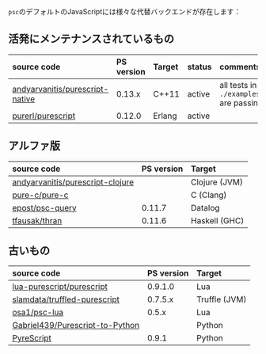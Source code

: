 <!--
There are various alternatives to `psc`'s default JavaScript backend:
-->
`psc`のデフォルトのJavaScriptには様々な代替バックエンドが存在します：

<!--
## Actively Maintained
-->
## 活発にメンテナンスされているもの

| source code                                                                           | PS version | Target        | status   | comments               | 
|:--------------------------------------------------------------------------------------|:-----------|:--------------|:------|:-----------------------|
| [andyarvanitis/purescript-native](https://github.com/andyarvanitis/purescript-native)             | 0.13.x    | C++11         | active | all tests in `./examples/passing` are passing |
| [purerl/purescript](https://github.com/purerl/purescript) | 0.12.0 | Erlang | active |

<!--
## Alpha Quality
-->
## アルファ版

| source code                                                                             | PS version | Target        | 
|:----------------------------------------------------------------------------------------|:-----------|:--------------|
| [andyarvanitis/purescript-clojure](https://github.com/andyarvanitis/purescript-clojure) |            | Clojure (JVM) |
| [pure-c/pure-c](https://github.com/pure-c/pure-c)                                       |            | C (Clang)     |
| [epost/psc-query](https://github.com/epost/psc-query)                                   | 0.11.7     | Datalog       |
| [tfausak/thran](https://github.com/tfausak/thran)                                       | 0.11.6     | Haskell (GHC) |

<!--
## Stale
-->
## 古いもの

| source code                                                                           | PS version | Target        |
|:--------------------------------------------------------------------------------------|:-----------|:--------------|
| [lua-purescript/purescript](https://github.com/lua-purescript/purescript)             | 0.9.1.0    | Lua           |
| [slamdata/truffled-purescript](https://github.com/slamdata/truffled-purescript)       | 0.7.5.x    | Truffle (JVM) |
| [osa1/psc-lua](https://github.com/osa1/psc-lua)                                       | 0.5.x      | Lua           |
| [Gabriel439/Purescript-to-Python](https://github.com/Gabriel439/Purescript-to-Python) |            | Python        |
| [PyreScript](https://github.com/joneshf/pyrescript)                                   | 0.9.1      | Python        |
